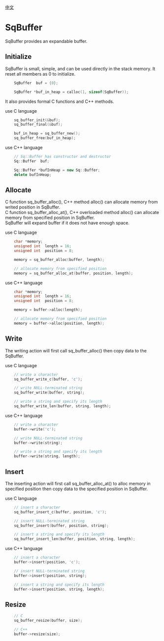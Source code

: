 [中文](SqBuffer.cn.md)

# SqBuffer

SqBuffer provides an expandable buffer.

## Initialize

SqBuffer is small, simple, and can be used directly in the stack memory. It reset all members as 0 to initialize.

```c
	SqBuffer  buf = {0};

	SqBuffer *buf_in_heap = calloc(1, sizeof(SqBuffer));
```

It also provides formal C functions and C++ methods.  
  
use C language

```c
	sq_buffer_init(&buf);
	sq_buffer_final(&buf);

	buf_in_heap = sq_buffer_new();
	sq_buffer_free(buf_in_heap);
```

use C++ language

```c++
	// Sq::Buffer has constructor and destructor
	Sq::Buffer  buf;

	Sq::Buffer *bufInHeap = new Sq::Buffer;
	delete bufInHeap;
```

## Allocate

C function sq_buffer_alloc(), C++ method alloc() can allocate memory from writed position in SqBuffer.  
C function sq_buffer_alloc_at(), C++ overloaded method alloc() can allocate memory from specified position in SqBuffer.  
SqBuffer will expand buffer if it does not have enough space.  
  
use C language

```c
	char *memory;
	unsigned int  length = 16;
	unsigned int  position = 8;

	memory = sq_buffer_alloc(buffer, length);

	// allocate memory from specified position
	memory = sq_buffer_alloc_at(buffer, position, length);
```

use C++ language

```c++
	char *memory;
	unsigned int  length = 16;
	unsigned int  position = 8;

	memory = buffer->alloc(length);

	// allocate memory from specified position
	memory = buffer->alloc(position, length);
```

## Write

The writing action will first call sq_buffer_alloc() then copy data to the SqBuffer.  
  
use C language

```c
	// write a character
	sq_buffer_write_c(buffer, 'c');

	// write NULL-terminated string
	sq_buffer_write(buffer, string);

	// write a string and specify its length
	sq_buffer_write_len(buffer, string, length);
```

use C++ language

```c++
	// write a character
	buffer->write('c');

	// write NULL-terminated string
	buffer->write(string);

	// write a string and specify its length
	buffer->write(string, length);
```

## Insert

The inserting action will first call sq_buffer_alloc_at() to alloc memory in specified position then copy data to the specified position in SqBuffer.  
  
use C language

```c
	// insert a character
	sq_buffer_insert_c(buffer, position, 'c');

	// insert NULL-terminated string
	sq_buffer_insert(buffer, position, string);

	// insert a string and specify its length
	sq_buffer_insert_len(buffer, position, string, length);
```

use C++ language

```c++
	// insert a character
	buffer->insert(position, 'c');

	// insert NULL-terminated string
	buffer->insert(position, string);

	// insert a string and specify its length
	buffer->insert(position, string, length);
```

## Resize

```c++
	// C
	sq_buffer_resize(buffer, size);

	// C++
	buffer->resize(size);
```
